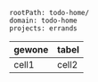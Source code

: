 
```yatodo
rootPath: todo-home/
domain: todo-home
projects: errands
```


| gewone | tabel|
| --- | --- |
| cell1 |cell2  |

